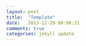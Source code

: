 ```yaml
---
layout: post
title:  "Template"
date:   2013-12-29 00:06:31
comments: true
categories: jekyll update
---
```





